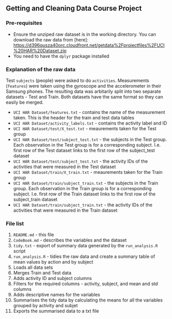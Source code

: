 ## Getting and Cleaning Data Course Project

### Pre-requisites
* Ensure the unziped raw dataset is in the working directory. You can download the raw data from [here]: https://d396qusza40orc.cloudfront.net/getdata%2Fprojectfiles%2FUCI%20HAR%20Dataset.zip
* You need to have the `dplyr` package installed

### Explanation of the raw data
Test `subjects` (people) were asked to do `activities`. Measurements (`features`) were taken using the gyroscope and the accelerometer in their Samsung phones. The resulting data was arbitarily split into two separate datasets - Test and Train. Both datasets have the same format so they can easily be merged.
* `UCI HAR Dataset/features.txt` - contains the name of the measurement taken. This is the header for the train and test data tables
* `UCI HAR Dataset/activity_labels.txt` - contains the activity label and ID
* `UCI HAR Dataset/test/X_test.txt` - meaurements taken for the Test group
* `UCI HAR Dataset/test/subject_test.txt` - the subjects in the Test group. Each observation in the Test group is for a corresponding subject. I.e. first row of the Test dataset links to the first row of the subject_test dataset
* `UCI HAR Dataset/test/subject_test.txt` - the activity IDs of the activities that were measured in the Test dataset
* `UCI HAR Dataset/train/X_train.txt` - meaurements taken for the Train group
* `UCI HAR Dataset/train/subject_train.txt` - the subjects in the Train group. Each observation in the Train group is for a corresponding subject. I.e. first row of the Train dataset links to the first row of the subject_train dataset
* `UCI HAR Dataset/train/subject_train.txt` - the activity IDs of the activities that were measured in the Train dataset


### File list
1. `README.md` - this file
2. `CodeBook.md` - describes the variables and the dataset
3. `tidy.txt` - export of summary data generated by the `run_analysis.R` script
4. `run_analysis.R` - tidies the raw data and create a summary table of mean values by action and by subject
 1. Loads all data sets
 2. Merges Train and Test data
 3. Adds activity ID and subject columns
 4. Filters for the required columns - activity, subject, and mean and std columns
 5. Adds descriptive names for the variables
 6. Summarises the tidy data by calculating the means for all the variables grouped by activity and subjet
 7. Exports the summarised data to a txt file

